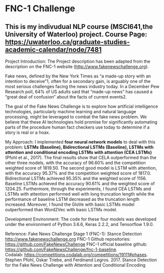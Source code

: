# FNC-1 Challenge
## This is my indivudual NLP course (MSCI641,the University of Waterloo) project. Course Page: https://uwaterloo.ca/graduate-studies-academic-calendar/node/7481

Project Introduction: 
The Project description has been adapted from the description on the FNC-1 website (http://www.fakenewschallenge.org). 

Fake news, defined by the New York Times as “a made-up story with an intention to deceive”1, often for a secondary gain, is arguably one of the most serious challenges facing the news industry today. In a December Pew Research poll, 64% of US adults said that “made-up news” has caused a “great deal of confusion” about the facts of current events2. 
 
The goal of the Fake News Challenge is to explore how artificial intelligence technologies, particularly machine learning and natural language processing, might be leveraged to combat the fake news problem. We believe that these AI technologies hold promise for significantly automating parts of the procedure human fact checkers use today to determine if a story is real or a hoax.


My Approach: 
I implemented **four neural network models** to deal with this problem:  **LSTMs (Baseline), Bidirectional LSTMs (Baseline), LSTMs with attention and conditional encoding LSTMs with attention (CEA LSTMs)** (Pfohl et al., 2017). The final results show that CELA outperformed than the other three models, with the accuracy of 96.60% and the competition weighted score of 1819.50.  The second good model is LSTM with attention, with the accuracy 95.37% and the competition weighted score of 1817.0. Bidirectional LSTMs achieved 95.35% and the weighted score of 1156. Baseline LSTMs achieved the accuracy 90.61% and the weighted score of 1204.25. Furthermore, through the experiments, I found CEA LSTMs and LSTMs with attention performed well with long truncation length while the performance of baseline LSTM decreased as the truncation length increased. Moreover, I found the GloVe with basic LSTMs model outperformed than Word2Vec with basic LSTMs model.  

Development Environment:
The code for these four models was developed under the environment of Python 3.6.6, Keras 2.2.2, and Tensorflow 1.9.0.

Reference: 
Fake News Challenge Stage 1 (FNC-1): Stance Detection http://www.fakenewschallenge.org 
FNC-1 Github repositories: https://github.com/FakeNewsChallenge 
FNC-1 official baseline github: https://github.com/FakeNewsChallenge/fnc-1-baseline.  
Codalab: https://competitions.codalab.org/competitions/19111#phases. 
Stephen Pfohl, Oskar Triebe, and Ferdinand Legros. 2017. Stance Detection for the Fake News Challenge with Attention and Conditional Encoding
 
